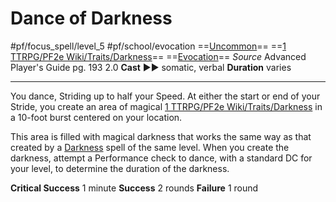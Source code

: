 # Dance of Darkness
#pf/focus_spell/level_5 #pf/school/evocation 
==[Uncommon](../../../Traits/Uncommon.md)== ==[1 TTRPG/PF2e Wiki/Traits/Darkness](1%20TTRPG/PF2e%20Wiki/Traits/Darkness)== ==[Evocation](../../../Traits/Evocation.md)==
*Source* Advanced Player's Guide pg. 193 2.0
**Cast** ►► somatic, verbal
**Duration** varies

---
You dance, Striding up to half your Speed. At either the start or end of your Stride, you create an area of magical [1 TTRPG/PF2e Wiki/Traits/Darkness](1%20TTRPG/PF2e%20Wiki/Traits/Darkness) in a 10-foot burst centered on your location.

This area is filled with magical darkness that works the same way as that created by a [Darkness](1%20TTRPG/PF2e%20Wiki/Magic/Spells/Level%202/Darkness) spell of the same level. When you create the darkness, attempt a Performance check to dance, with a standard DC for your level, to determine the duration of the darkness.

**Critical Success** 1 minute
**Success** 2 rounds
**Failure** 1 round